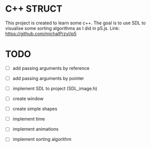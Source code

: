 # C++ STRUCT
This project is created to learn some c++. 
The goal is to use SDL to visualise some sorting algorithms as I did in p5.js.
Link: https://github.com/michalPrzyl/p5

# TODO
- [ ] add passing arguments by reference
- [ ] add passing arguments by pointer
- [ ] implement SDL to project (SDL_image.h)
- [ ] create window
- [ ] create simple shapes
- [ ] implement time
- [ ] implement animations
- [ ] implement sorting algorithm


